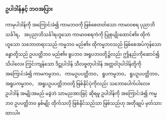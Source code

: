 ### ဥပါဒါန်နှင့် ဘဝအပြား

ကာမုပါဒါန်ကို အကြောင်းခံ၍ ကာမဘဝကို ဖြစ်စေတတ်သော ကာမာဝစရ ပုညာဘိသင်္ခါရ， အပုညာဘိသင်္ခါရဟူသော ကာမာဝစရကံကို ပြုစုပျိုးထောင်၏။ 
ထိုကံဟူသော သဘောတရားသည် ကမ္မဘဝ မည်၏။ 
ထိုကမ္မဘဝသည် ဖြစ်စေအပ်ကုန်သော ခန္ဓာတို့သည် ဥပပတ္တိဘဝ မည်၏။ 
ရူပဘဝ အရူပဘဝတို့၌လည်း ဤနည်းကိုဆောင်၍ သိပါလေ။ 
ကြွင်းကျန်သော ဒိဋ္ဌုပါဒါန် သီလဗ္ဗတုပါဒါန် အတ္တဝါဒုပါဒါန်တို့ကို အကြောင်းခံ၍ ကာမကမ္မဘဝ， ကာမဥပပတ္တိဘဝ， ရူပကမ္မဘဝ， ရူပဥပပတ္တိဘဝ， အရူပကမ္မဘဝ， အရူပဥပပတ္တိဘဝတို့ ဖြစ်နိုင်ပုံကိုလည်း သဘောပေါက်ပါလေ။ 
ဥပါဒါန် အမျိုးအမည် မခွဲဘဲ သာမညအားဖြင့် ဆိုရမူ ဥပါဒါန်ကို အကြောင်းခံ၍ ကမ္မဘဝ ဥပပတ္တိဘဝ နှစ်မျိုး ထိုက်သလို ဖြစ်နိုင်သည်သာ ဖြစ်သည်ဟု အတိုချုပ် မှတ်သားထားပါ။
